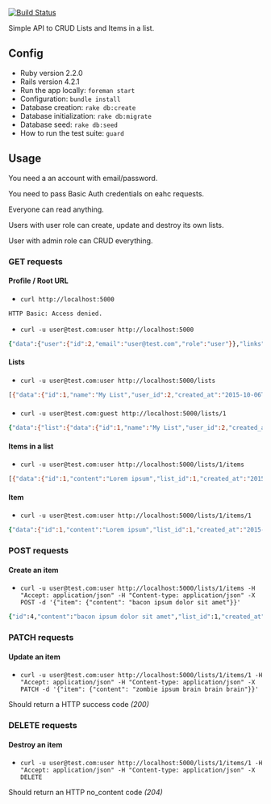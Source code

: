 [![Build Status](https://travis-ci.org/gdurelle/keepshare.svg)](https://travis-ci.org/gdurelle/keepshare)

Simple API to CRUD Lists and Items in a list.

## Config

* Ruby version 2.2.0
* Rails version 4.2.1
* Run the app locally: <code>foreman start</code>
* Configuration: <code>bundle install</code>
* Database creation: <code>rake db:create</code>
* Database initialization: <code>rake db:migrate</code>
* Database seed: <code>rake db:seed</code>
* How to run the test suite: <code>guard</code>

## Usage

You need a an account with email/password.

You need to pass Basic Auth credentials on eahc requests.

Everyone can read anything.

Users with user role can create, update and destroy its own lists.

User with admin role can CRUD everything.

### GET requests

#### Profile / Root URL

* ```curl http://localhost:5000```

```zsh
HTTP Basic: Access denied.
```

* ```curl -u user@test.com:user http://localhost:5000```

```zsh
{"data":{"user":{"id":2,"email":"user@test.com","role":"user"}},"links":{"self":"http://localhost:5000/","lists":"http://localhost:5000/lists"},"meta":{"author":"Gregory Durelle"},"jsonapi":{"version":0.1,"links":{"specification":"http://jsonapi.org"},"description":"Each URI returns a JSON object. Each JSON object contains data and links to related resources.","usage":"To update or destroy an object, call its \"self\" URI with proper HTTP VERBS: PATCH or DELETE."}}
```

#### Lists

* ```curl -u user@test.com:user http://localhost:5000/lists```

```zsh
[{"data":{"id":1,"name":"My List","user_id":2,"created_at":"2015-10-06T18:00:21.672Z","updated_at":"2015-10-06T18:00:21.672Z"},"links":{"self":"http://127.0.0.1:3000/lists/1","items":"http://127.0.0.1:3000/lists/1/items"}}]
```
####

* ```curl -u user@test.com:guest http://localhost:5000/lists/1```

```zsh
{"data":{"list":{"data":{"id":1,"name":"My List","user_id":2,"created_at":"2015-10-06T18:00:21.672Z","updated_at":"2015-10-06T18:00:21.672Z"},"links":{"self":"http://127.0.0.1:3000/lists/1","items":"http://127.0.0.1:3000/lists/1/items"}},"items":[{"data":{"id":1,"content":"Lorem ipsum","list_id":1,"created_at":"2015-10-06T18:00:21.680Z","updated_at":"2015-10-06T18:00:21.680Z"},"links":{"self":"http://127.0.0.1:3000/lists/1/items/1"}},{"data":{"id":2,"content":"dolor sit amet","list_id":1,"created_at":"2015-10-06T18:00:21.683Z","updated_at":"2015-10-06T18:00:21.683Z"},"links":{"self":"http://127.0.0.1:3000/lists/1/items/2"}},{"data":{"id":3,"content":"consectur","list_id":1,"created_at":"2015-10-06T18:00:21.685Z","updated_at":"2015-10-06T18:00:21.685Z"},"links":{"self":"http://127.0.0.1:3000/lists/1/items/3"}},{"data":{"id":4,"content":"bacon ipsum dolor sit amet","list_id":1,"created_at":"2015-10-08T21:26:11.828Z","updated_at":"2015-10-08T21:26:11.828Z"},"links":{"self":"http://127.0.0.1:3000/lists/1/items/4"}}]}}
```

#### Items in a list

* ```curl -u user@test.com:user http://localhost:5000/lists/1/items```

```zsh
[{"data":{"id":1,"content":"Lorem ipsum","list_id":1,"created_at":"2015-10-06T18:00:21.680Z","updated_at":"2015-10-06T18:00:21.680Z"},"links":{"self":"http://127.0.0.1:3000/lists/1/items/1"}},{"data":{"id":2,"content":"dolor sit amet","list_id":1,"created_at":"2015-10-06T18:00:21.683Z","updated_at":"2015-10-06T18:00:21.683Z"},"links":{"self":"http://127.0.0.1:3000/lists/1/items/2"}},{"data":{"id":3,"content":"consectur","list_id":1,"created_at":"2015-10-06T18:00:21.685Z","updated_at":"2015-10-06T18:00:21.685Z"},"links":{"self":"http://127.0.0.1:3000/lists/1/items/3"}},{"data":{"id":4,"content":"bacon ipsum dolor sit amet","list_id":1,"created_at":"2015-10-08T21:26:11.828Z","updated_at":"2015-10-08T21:26:11.828Z"},"links":{"self":"http://127.0.0.1:3000/lists/1/items/4"}}]
```

#### Item

* ```curl -u user@test.com:user http://localhost:5000/lists/1/items/1```

```zsh
{"data":{"id":1,"content":"Lorem ipsum","list_id":1,"created_at":"2015-10-06T18:00:21.680Z","updated_at":"2015-10-06T18:00:21.680Z"},"links":{"self":"http://127.0.0.1:3000/lists/1/items/1"}}
```

### POST requests

#### Create an item

* ```curl -u user@test.com:user http://localhost:5000/lists/1/items -H "Accept: application/json" -H "Content-type: application/json" -X POST -d '{"item": {"content": "bacon ipsum dolor sit amet"}}'```

```zsh
{"id":4,"content":"bacon ipsum dolor sit amet","list_id":1,"created_at":"2015-10-08T21:26:11.828Z","updated_at":"2015-10-08T21:26:11.828Z"}
```
### PATCH requests

#### Update an item

* ```curl -u user@test.com:user http://localhost:5000/lists/1/items/1 -H "Accept: application/json" -H "Content-type: application/json" -X PATCH -d '{"item": {"content": "zombie ipsum brain brain brain"}}'```

Should return a HTTP success code _(200)_

### DELETE requests

#### Destroy an item

* ```curl -u user@test.com:user http://localhost:5000/lists/1/items/1 -H "Accept: application/json" -H "Content-type: application/json" -X DELETE```

Should return an HTTP no_content code _(204)_
